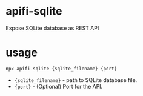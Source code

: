 # apifi-sqlite

Expose SQLite database as REST API

# usage

```
npx apifi-sqlite {sqlite_filename} {port}
```

- `{sqlite_filename}` - path to SQLite database file.
- `{port}` - (Optional) Port for the API.
